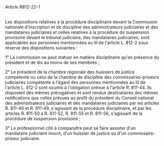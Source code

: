 ###### Article R812-22-1

Les dispositions relatives à la procédure disciplinaire devant la Commission nationale d'inscription et de discipline des administrateurs judiciaires et des mandataires judiciaires et celles relatives à la procédure de suspension provisoire devant le tribunal judiciaire, des mandataires judiciaires, sont applicables aux personnes mentionnées au III de l'article L. 812-2 sous réserve des dispositions suivantes :

1° La commission ne peut statuer en matière disciplinaire qu'en présence du président et de dix au moins de ses membres ;

2° Le président de la chambre régionale des huissiers de justice compétente ou celui de la chambre de discipline des commissaires-priseurs judiciaires compétente à l'égard des personnes mentionnées au III de l'article L. 812-2 sont soumis à l'obligation prévue à l'article R. 811-44. Ils disposent des mêmes prérogatives et sont rendus destinataires des mêmes notifications que celles prévues au profit du président du Conseil national des administrateurs judiciaires et des mandataires judiciaires par les articles R. 811-48 et R. 811-49, s'agissant de la procédure disciplinaire, et par les articles R. 811-50 à R. 811-52, R. 811-55 et R. 811-56, s'agissant de la procédure de suspension provisoire ;

3° Le professionnel cité à comparaître peut se faire assister d'un mandataire judiciaire inscrit, d'un huissier de justice ou d'un commissaire-priseur judiciaire.

